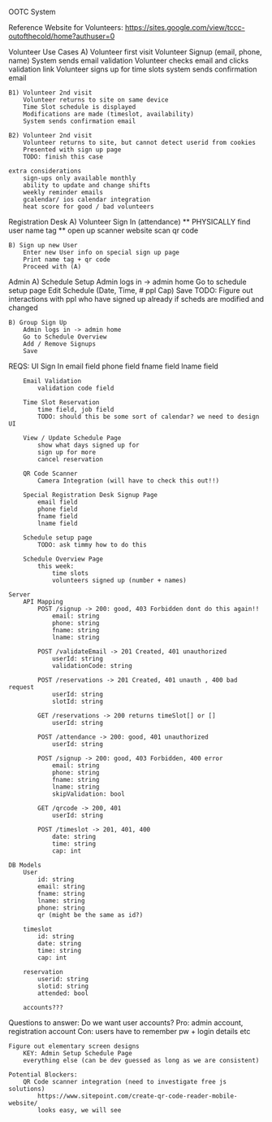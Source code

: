 OOTC System

Reference Website for Volunteers: https://sites.google.com/view/tccc-outofthecold/home?authuser=0

Volunteer Use Cases
	A) Volunteer first visit
		Volunteer Signup (email, phone, name)
		System sends email validation
		Volunteer checks email and clicks validation link
		Volunteer signs up for time slots
		system sends confirmation email

	B1) Volunteer 2nd visit
		Volunteer returns to site on same device
		Time Slot schedule is displayed
		Modifications are made (timeslot, availability)
		System sends confirmation email

	B2) Volunteer 2nd visit
		Volunteer returns to site, but cannot detect userid from cookies
		Presented with sign up page 
		TODO: finish this case

	extra considerations
		sign-ups only available monthly
		ability to update and change shifts
		weekly reminder emails
		gcalendar/ ios calendar integration
		heat score for good / bad volunteers

Registration Desk
	A) Volunteer Sign In (attendance)
		** PHYSICALLY find user name tag **
		open up scanner website
		scan qr code

	B) Sign up new User
		Enter new User info on special sign up page
		Print name tag + qr code
		Proceed with (A)	

Admin 
	A) Schedule Setup
		Admin logs in -> admin home
		Go to schedule setup page
		Edit Schedule (Date, Time, # ppl Cap)
		Save
		TODO: Figure out interactions with ppl who have signed up already if scheds are modified and changed

	B) Group Sign Up
		Admin logs in -> admin home
		Go to Schedule Overview
		Add / Remove Signups
		Save

REQS:
	UI
		Sign In
			email field
			phone field
			fname field
			lname field

		Email Validation
			validation code field

		Time Slot Reservation
			time field, job field
			TODO: should this be some sort of calendar? we need to design UI

		View / Update Schedule Page
			show what days signed up for
			sign up for more
			cancel reservation

		QR Code Scanner
			Camera Integration (will have to check this out!!)

		Special Registration Desk Signup Page
			email field
			phone field
			fname field
			lname field

		Schedule setup page
			TODO: ask timmy how to do this

		Schedule Overview Page
			this week:
				time slots
				volunteers signed up (number + names)

	Server
		API Mapping
			POST /signup -> 200: good, 403 Forbidden dont do this again!!
				email: string
				phone: string
				fname: string
				lname: string

			POST /validateEmail -> 201 Created, 401 unauthorized
				userId: string
				validationCode: string

			POST /reservations -> 201 Created, 401 unauth , 400 bad request
				userId: string
				slotId: string

			GET /reservations -> 200 returns timeSlot[] or []
				userId: string

			POST /attendance -> 200: good, 401 unauthorized
				userId: string

			POST /signup -> 200: good, 403 Forbidden, 400 error
				email: string
				phone: string
				fname: string
				lname: string
				skipValidation: bool

			GET /qrcode -> 200, 401
				userId: string

			POST /timeslot -> 201, 401, 400
				date: string
				time: string
				cap: int

	DB Models
		User
			id: string
			email: string
			fname: string
			lname: string
			phone: string
			qr (might be the same as id?)

		timeslot
			id: string
			date: string
			time: string
			cap: int

		reservation
			userid: string
			slotid: string
			attended: bool	

		accounts???

Questions to answer:
	Do we want user accounts?
		Pro: admin account, registration account
		Con: users have to remember pw + login details etc

	Figure out elementary screen designs
		KEY: Admin Setup Schedule Page
		everything else (can be dev guessed as long as we are consistent)

	Potential Blockers:
		QR Code scanner integration (need to investigate free js solutions)
			https://www.sitepoint.com/create-qr-code-reader-mobile-website/
			looks easy, we will see
